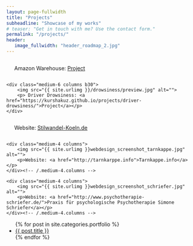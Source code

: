 ```yaml
---
layout: page-fullwidth
title: "Projects"
subheadline: "Showcase of my works"
# teaser: "Get in touch with me? Use the contact form."
permalink: "/projects/"
header:
   image_fullwidth: "header_roadmap_2.jpg"
---
```

<!--more-->

<div class="row t60">
    <div class="medium-6 columns b30">
        <img src="{{ site.urlimg }}/amazon-robot/amazon1.png" alt="">
        <p> Amazon Warehouse: <a href="https://kurshakuz.github.io/projects/amazon-warehouse/">Project</a></p>
    </div>

    <div class="medium-6 columns b30">
        <img src="{{ site.urlimg }}/drowsiness/preview.jpg" alt="">
        <p> Driver Drowsiness: <a href="https://kurshakuz.github.io/projects/driver-drowsiness/">Project</a></p>
    </div>
</div>


<div class="row t30">
    <div class="medium-4 columns">
        <img src="{{ site.urlimg }}webdesign_screenshot_stilwandel.jpg" alt="">
        <p>Website: <a href="http://stilwandel-koeln.de">Stilwandel-Koeln.de</a></p>
    </div><!-- /.medium-4.columns -->

    <div class="medium-4 columns">
        <img src="{{ site.urlimg }}webdesign_screenshot_tarnkappe.jpg" alt="">
        <p>Website: <a href="http://tarnkarppe.info">Tarnkappe.info</a></p>
    </div><!-- /.medium-4.columns -->

    <div class="medium-4 columns">
        <img src="{{ site.urlimg }}webdesign_screenshot_schriefer.jpg" alt="">
        <p>Website: <a href="http://www.psychotherapie-schriefer.de/">Praxis für psychologische Psychotherapie Simone Schriefer</a></p>
    </div><!-- /.medium-4.columns -->
</div><!-- /.row -->


<ul>
    {% for post in site.categories.portfolio %}
    <li><a href="{{ site.url }}{{ site.baseurl }}{{ post.url }}">{{ post.title }}</a></li>
    {% endfor %}
</ul>